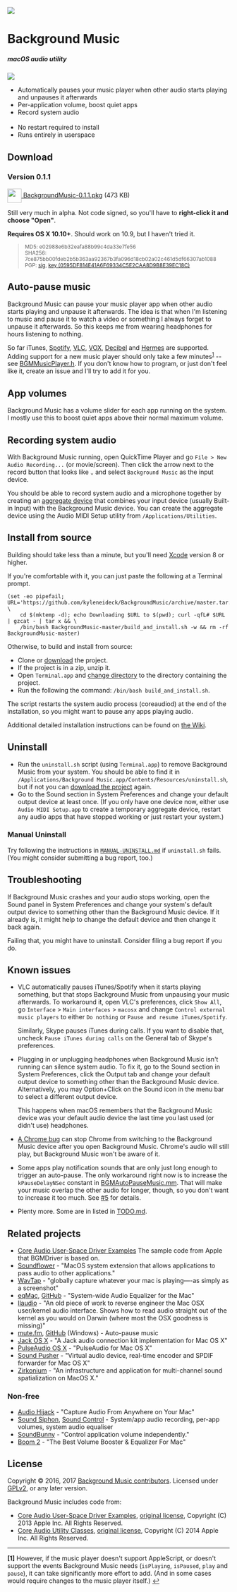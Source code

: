 <!-- vim: set tw=120: -->

![](Images/README/FermataIcon.png)

# Background Music
##### macOS audio utility

![](Images/README/Screenshot.png)

- Automatically pauses your music player when other audio starts playing and unpauses it afterwards
- Per-application volume, boost quiet apps
- Record system audio <br><br>
- No restart required to install
- Runs entirely in userspace

## Download

### Version 0.1.1

<a href="https://github.com/kyleneideck/BackgroundMusic/releases/download/v0.1.1/BackgroundMusic-0.1.1.pkg"><img 
src="Images/README/pkg-icon.png" width="32" height="32" align="absmiddle" />
BackgroundMusic-0.1.1.pkg</a> (473 KB)

Still very much in alpha. Not code signed, so you'll have to **right-click it and choose "Open"**.

**Requires OS X 10.10+**. Should work on 10.9, but I haven't tried it.

> <sub>MD5: e02988e6b32eafa88b99c4da33e7fe56</sub><br/>
> <sub>SHA256: 7ce875bb00fdeb2b5b363aa92367b3fa096d18cb02a02c461d5df66307ab1088</sub><br/>
> <sub>PGP:
> [sig](https://github.com/kyleneideck/BackgroundMusic/releases/download/v0.1.1/BackgroundMusic-0.1.1.pkg.asc),
> [key (0595DF814E41A6F69334C5E2CAA8D9B8E39EC18C)](https://bearisdriving.com/kyle-neideck.gpg)</sub>

## Auto-pause music

Background Music can pause your music player app when other audio starts playing and unpause it afterwards. The idea is
that when I'm listening to music and pause it to watch a video or something I always forget to unpause it afterwards. So
this keeps me from wearing headphones for hours listening to nothing.

So far iTunes, [Spotify](https://www.spotify.com), [VLC](https://www.videolan.org/vlc/),
[VOX](https://coppertino.com/vox/mac), [Decibel](https://sbooth.org/Decibel/) and [Hermes](http://hermesapp.org/) are
supported. Adding support for a new music player should only take a few minutes<sup id="a1">[1](#f1)</sup> -- see
[BGMMusicPlayer.h](BGMApp/BGMApp/Music%20Players/BGMMusicPlayer.h). If you don't know how to program, or just don't feel
like it, create an issue and I'll try to add it for you.

## App volumes

Background Music has a volume slider for each app running on the system. I mostly use this to boost quiet apps above
their normal maximum volume.

## Recording system audio

With Background Music running, open QuickTime Player and go `File > New Audio Recording...` (or movie/screen). Then
click the arrow next to the record button that looks like `⌄` and select `Background Music` as the input device.

You should be able to record system audio and a microphone together by creating an [aggregate
device](https://support.apple.com/en-us/HT202000) that combines your input device (usually Built-in Input) with
the Background Music device. You can create the aggregate device using the Audio MIDI Setup utility from
`/Applications/Utilities`.

## Install from source

Building should take less than a minute, but you'll need [Xcode](https://developer.apple.com/xcode/download/) version 
8 or higher.

If you're comfortable with it, you can just paste the following at a Terminal prompt.

<!--
Uses /bin/bash instead of just bash on the off chance that someone has a non standard Bash in their $PATH, but
it doesn't do that for Tar or cURL because I'm fairly sure any versions of them should work here. That said,
build_and_install.sh doesn't call most things by absolute paths yet anyway.

Uses "gzcat - | tar x" instead of "tar xz" because gzcat will also check the file's integrity (gzip files
include a checksum), which makes sure we can't run a half-downloaded copy of build_and_install.sh.
-->
```shell
(set -eo pipefail; URL='https://github.com/kyleneideck/BackgroundMusic/archive/master.tar.gz'; \
    cd $(mktemp -d); echo Downloading $URL to $(pwd); curl -qfL# $URL | gzcat - | tar x && \
    /bin/bash BackgroundMusic-master/build_and_install.sh -w && rm -rf BackgroundMusic-master)
```

Otherwise, to build and install from source:

- Clone or [download](https://github.com/kyleneideck/BackgroundMusic/archive/master.zip) the project.
- If the project is in a zip, unzip it.
- Open `Terminal.app` and [change directory](https://github.com/0nn0/terminal-mac-cheatsheet#core-commands) to the
  directory containing the project.
- Run the following the command: `/bin/bash build_and_install.sh`.

The script restarts the system audio process (coreaudiod) at the end of the installation, so you might want to pause any
apps playing audio.

Additional detailed installation instructions can be found on [the
Wiki](https://github.com/kyleneideck/BackgroundMusic/wiki/Installation).

## Uninstall

- Run the `uninstall.sh` script (using `Terminal.app`) to remove Background Music from your system. You should be able
  to find it in `/Applications/Background Music.app/Contents/Resources/uninstall.sh`, but if not you can [download the
  project](https://github.com/kyleneideck/BackgroundMusic/archive/master.zip) again.
- Go to the Sound section in System Preferences and change your default output device at least once. (If you only have
  one device now, either use `Audio MIDI Setup.app` to create a temporary aggregate device, restart any audio apps that
  have stopped working or just restart your system.)

### Manual Uninstall

Try following the instructions in [`MANUAL-UNINSTALL.md`](MANUAL-UNINSTALL.md) if `uninstall.sh` fails. (You might
consider submitting a bug report, too.)

## Troubleshooting

If Background Music crashes and your audio stops working, open the Sound panel in System Preferences and change your
system's default output device to something other than the Background Music device. If it already is, it might help to
change the default device and then change it back again.

Failing that, you might have to uninstall. Consider filing a bug report if you do.

## Known issues

- VLC automatically pauses iTunes/Spotify when it starts playing something, but that stops Background Music from
  unpausing your music afterwards. To workaround it, open VLC's preferences, click `Show All`, go `Interface` > `Main
  interfaces` > `macosx` and change `Control external music players` to either `Do nothing` or `Pause and resume
  iTunes/Spotify`.

  Similarly, Skype pauses iTunes during calls. If you want to disable that, uncheck `Pause iTunes during calls` on the
  General tab of Skype's preferences.
- Plugging in or unplugging headphones when Background Music isn't running can silence system audio. To fix it, go to
  the Sound section in System Preferences, click the Output tab and change your default output device to something other
  than the Background Music device. Alternatively, you may Option+Click on the Sound icon in the menu bar to select a
  different output device.

  This happens when macOS remembers that the Background Music device was your default audio device the last time you
  last used (or didn't use) headphones.
- [A Chrome bug](https://bugs.chromium.org/p/chromium/issues/detail?id=557620) can stop Chrome from switching to the
  Background Music device after you open Background Music. Chrome's audio will still play, but Background Music won't be
  aware of it.
- Some apps play notification sounds that are only just long enough to trigger an auto-pause. The only workaround right
  now is to increase the `kPauseDelayNSec` constant in [BGMAutoPauseMusic.mm](/BGMApp/BGMApp/BGMAutoPauseMusic.mm).
  That will make your music overlap the other audio for longer, though, so you don't want to increase it too much. See
  [#5](https://github.com/kyleneideck/BackgroundMusic/issues/5) for details.
- Plenty more. Some are in listed in [TODO.md](/TODO.md).

## Related projects

- [Core Audio User-Space Driver
  Examples](https://developer.apple.com/library/mac/samplecode/AudioDriverExamples/Introduction/Intro.html)
  The sample code from Apple that BGMDriver is based on.
- [Soundflower](https://github.com/mattingalls/Soundflower) - "MacOS system extension that allows applications to pass
  audio to other applications."
- [WavTap](https://github.com/pje/WavTap) - "globally capture whatever your mac is playing—-as simply as a screenshot"
- [eqMac](http://www.bitgapp.com/eqmac/), [GitHub](https://github.com/nodeful/eqMac2) - "System-wide Audio Equalizer for the Mac"
- [llaudio](https://github.com/mountainstorm/llaudio) - "An old piece of work to reverse engineer the Mac OSX
  user/kernel audio interface. Shows how to read audio straight out of the kernel as you would on Darwin (where most the
  OSX goodness is missing)"
- [mute.fm](http://www.mute.fm), [GitHub](https://github.com/jaredsohn/mutefm) (Windows) - Auto-pause music
- [Jack OS X](http://www.jackosx.com) - "A Jack audio connection kit implementation for Mac OS X"
- [PulseAudio OS X](https://github.com/zonque/PulseAudioOSX) - "PulseAudio for Mac OS X"
- [Sound Pusher](https://github.com/q-p/SoundPusher) - "Virtual audio device, real-time encoder and SPDIF forwarder for
  Mac OS X"
- [Zirkonium](https://code.google.com/archive/p/zirkonium) - "An infrastructure and application for multi-channel sound
  spatialization on MacOS X."

### Non-free

- [Audio Hijack](https://rogueamoeba.com/audiohijack/) - "Capture Audio From Anywhere on Your Mac"
- [Sound Siphon](https://staticz.com/soundsiphon/), [Sound Control](https://staticz.com/soundcontrol/) - System/app audio recording, per-app volumes, system audio equaliser
- [SoundBunny](https://www.prosofteng.com/soundbunny-mac-volume-control/) - "Control application volume independently."
- [Boom 2](http://www.globaldelight.com/boom/index.php) - "The Best Volume Booster & Equalizer For Mac"

## License

Copyright © 2016, 2017 [Background Music contributors](https://github.com/kyleneideck/BackgroundMusic/graphs/contributors).
Licensed under [GPLv2](https://www.gnu.org/licenses/gpl-2.0.html), or any later version.

Background Music includes code from:

- [Core Audio User-Space Driver
  Examples](https://developer.apple.com/library/mac/samplecode/AudioDriverExamples/Introduction/Intro.html), [original
  license](LICENSE-Apple-Sample-Code), Copyright (C) 2013 Apple Inc. All Rights Reserved.
- [Core Audio Utility
  Classes](https://developer.apple.com/library/content/samplecode/CoreAudioUtilityClasses/Introduction/Intro.html),
  [original license](LICENSE-Apple-Sample-Code), Copyright (C) 2014 Apple Inc. All Rights Reserved.

----

<b id="f1">[1]</b> However, if the music player doesn't support AppleScript, or doesn't support the events Background
Music needs (`isPlaying`, `isPaused`, `play` and `pause`), it can take significantly more effort to add. (And in some
cases would require changes to the music player itself.) [↩](#a1)


